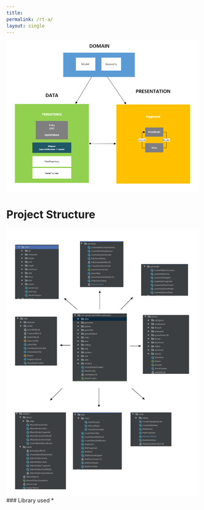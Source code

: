 ```yaml
---
title:  
permalink: /rt-a/
layout: single
---
```

<img src="/assets/rt-keypoint.png">

# Project Structure
<img src="/assets/rt-folder.png">
### Library used
* 
